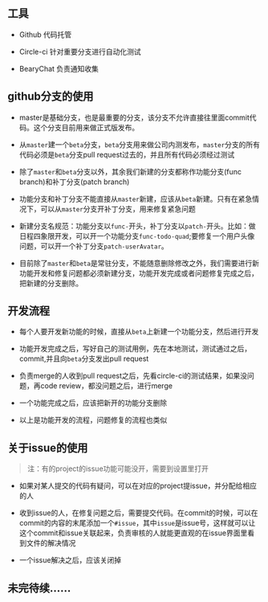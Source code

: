 工具
-----

* Github 代码托管

* Circle-ci 针对重要分支进行自动化测试

* BearyChat 负责通知收集

github分支的使用
-----

* master是基础分支，也是最重要的分支，该分支不允许直接往里面commit代码。这个分支目前用来做正式版发布。

* 从`master`建一个`beta`分支，`beta`分支用来做公司内测发布，`master`分支的所有代码必须是`beta`分支pull request过去的，并且所有代码必须经过测试

* 除了`master`和`beta`分支以外，其余我们新建的分支都称作功能分支(func branch)和补丁分支(patch branch)

* 功能分支和补丁分支不能直接从`master`新建，应该从`beta`新建。只有在紧急情况下，可以从`master`分支开补丁分支，用来修复紧急问题

* 新建分支名规范：功能分支以`func-`开头，补丁分支以`patch-`开头。比如：做日程四象限开发，可以开一个功能分支`func-todo-quad`;要修复一个用户头像问题，可以开一个补丁分支`patch-userAvatar`。

* 目前除了`master`和`beta`是常驻分支，不能随意删除修改之外，我们需要进行新功能开发和修复问题都必须新建分支，功能开发完成或者问题修复完成之后，把新建的分支删除。

开发流程
-----

* 每个人要开发新功能的时候，直接从`beta`上新建一个功能分支，然后进行开发

* 功能开发完成之后，写好自己的测试用例，先在本地测试，测试通过之后，commit,并且向`beta`分支发出pull request

* 负责merge的人收到pull request之后，先看circle-ci的测试结果，如果没问题，再code review，都没问题之后，进行merge

* 一个功能完成之后，应该把新开的功能分支删除

* 以上是功能开发的流程，问题修复的流程也类似

关于issue的使用
-----

> 注：有的project的issue功能可能没开，需要到设置里打开

* 如果对某人提交的代码有疑问，可以在对应的project提issue，并分配给相应的人

* 收到issue的人，在修复问题之后，需要提交代码。在commit的时候，可以在commit的内容的末尾添加一个`#issue`，其中`issue`是issue号，这样就可以让这个commit和issue关联起来，负责审核的人就能更直观的在issue界面里看到文件的解决情况

* 一个issue解决之后，应该关闭掉

## 未完待续......